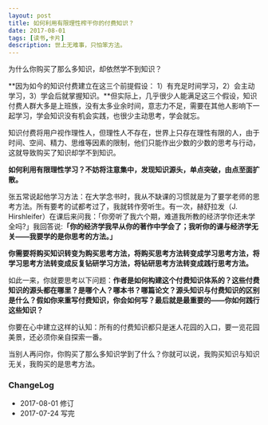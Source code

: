 ```yaml
---
layout: post
title: 如何利用有限理性榨干你的付费知识？
date: 2017-08-01
tags: [读书,卡片]
description: 世上无难事，只怕笨方法。
---
```


为什么你购买了那么多知识，却依然学不到知识？

**因为如今的知识付费建立在这三个前提假设： 1）有充足时间学习，2）会主动学习，3）学会后就掌握知识。**但实际上，几乎很少人能满足这三个假设，知识付费人群大多是上班族，没有太多业余时间，意志力不足，需要在其他人影响下一起学习，学会知识没有机会实践，也很少主动思考，学会就忘。

知识付费将用户视作理性人，但理性人不存在，世界上只存在理性有限的人，由于时间、空间、精力、思维等因素的限制，他们只能作出少数的少数的思考与行动，这就导致购买了知识却学不到知识。

**如何利用有限理性学习？不妨将注意集中，发现知识源头，单点突破，由点至面扩散。**

张五常说起他学习方法：在大学念书时，我从不缺课的习惯就是为了要学老师的思考方法。所有要考的试都考过了，我就转作旁听生。有一次，赫舒拉发（J. Hirshleifer）在课后来问我：「你旁听了我六个期，难道我所教的经济学你还未学全吗?」我回答说:**「你的经济学我早从你的著作中学会了；我听你的课与经济学无关——我要学的是你思考的方法。」** 

**你需要将购买知识转变为购买思考方法，将购买思考方法转变成学习思考方法，将学习思考方法转变成反复钻研学习方法，将钻研思考方法转变成践行思考方法。**

如此一来，你就要思考以下问题：**作者是如何构建这个付费知识体系的？这些付费知识的源头都在哪里？是哪个人？哪本书？哪篇论文？源头知识与付费知识的区别是什么？假如你来重写付费知识，你会如何写？最后就是最重要的——你如何践行这些知识？**

你要在心中建立这样的认知：所有的付费知识都只是迷人花园的入口，要一览花园美景，还必须你亲自探索一番。

当别人再问你，你购买了那么多知识学到了什么？你就可以说，我购买知识与知识无关，我购买的是思考方法。

### ChangeLog

- 2017-08-01 修订
- 2017-07-24 写完
